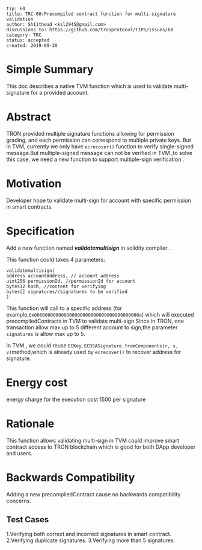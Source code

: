 ```
tip: 60
title: TRC-60:Precompiled contract function for multi-signature validation
author: Sh11thead <ksl2945@gmail.com>
discussions to: https://github.com/tronprotocol/TIPs/issues/60
category: TRC
status: accepted
created: 2019-09-20
```

# Simple Summary
This doc describes a native TVM function which is used to validate multi-signature for a provided account.

# Abstract
TRON provided multiple signature functions allowing for permission grading, and each permission can correspond to multiple private keys. But in TVM, currently we only have `ecrecover()` function to verify single-signed message.But multiple-signed message can not be verified in TVM ,to solve this case,  we need a new function to support multiple-sign verification . 

# Motivation
Developer hope to validate multi-sign for account with specific permission in smart contracts.


# Specification

Add a new function named ***validatemultisign*** in solidity compiler .

This function could takes 4 parameters:

```
validatemultisign(
address accountAddress, // account address  
uint256 permissionId, //permissionId for account
bytes32 hash, //content for verifying
bytes[] signatures//signatures to be verified
)
```

This function will call to a specific address (for example,`0x000000000000000000000000000000000000000a`) which will executed precompiledContracts in TVM to validate multi-sign.Since in TRON, one transaction allow max up to 5 different account to sign,the parameter `signatures` is allow max up to 5.

In TVM , we could reuse `ECKey.ECDSASignature.fromComponents(r, s, v)`method,which is already used by `ecrecover()` to recover address for signature.
# Energy cost
energy charge for the execution cost 1500 per signature

# Rationale
This function allows validating multi-sign in TVM could improve smart contract access to TRON blockchain which is good for both DApp developer and users.

# Backwards Compatibility

Adding a new precompiledContract cause no backwards compatibility concerns.

## Test Cases

1.Verifying both correct and incorrect signatures in smart contract.
2.Verifying duplicate signatures.
3.Verifying more than 5 signatures.